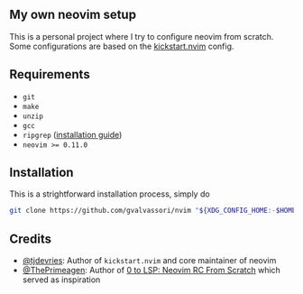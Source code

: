 ## My own neovim setup

This is a personal project where I try to configure neovim from scratch. Some configurations are based on the [kickstart.nvim](https://github.com/nvim-lua/kickstart.nvim)
config.

## Requirements

- `git`
- `make`
- `unzip`
- `gcc`
- `ripgrep` ([installation guide](https://github.com/BurntSushi/ripgrep#installation))
- `neovim >= 0.11.0`

## Installation

This is a strightforward installation process, simply do

```bash
git clone https://github.com/gvalvassori/nvim "${XDG_CONFIG_HOME:-$HOME/.config}"/nvim
```

## Credits

- [@tjdevries](https://github.com/tjdevries): Author of `kickstart.nvim` and core maintainer of neovim
- [@ThePrimeagen](https://github.com/ThePrimeagen): Author of [0 to LSP: Neovim RC From Scratch](https://www.youtube.com/watch?v=w7i4amO_zaE) which served as inspiration
